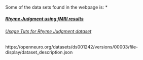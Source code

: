 Some of the data sets found in the webpage is:
*<h5><a href='https://openneuro.org/datasets/ds000003/versions/00001' target='_blank'>Rhyme Judgment using fMRI results</a></h5>  
<h6><a href='https://brainlife.io/project/5ca4ac2284d29c04a7edca11/process'>Usage Tuts for Rhyme Judgment dataset</a></h6>
<a>https://openneuro.org/datasets/ds001242/versions/00003/file-display/dataset_description.json</a>
